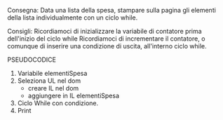 Consegna:
Data una lista della spesa, stampare sulla pagina gli elementi della lista individualmente con un ciclo while.

Consigli:
Ricordiamoci di inizializzare la variabile di contatore prima dell'inizio del ciclo while
Ricordiamoci di incrementare il contatore, o comunque di inserire una condizione di uscita, all'interno ciclo while.

PSEUDOCODICE
1. Variabile elementiSpesa
2. Seleziona UL nel dom
    - creare IL nel dom
    - aggiungere in IL elementiSpesa
4. Ciclo While con condizione.
5. Print